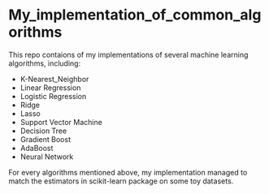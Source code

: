 # My_implementation_of_common_algorithms

This repo contaions of my implementations of several machine learning algorithms, including:

- K-Nearest_Neighbor
- Linear Regression
- Logistic Regression
- Ridge
- Lasso
- Support Vector Machine
- Decision Tree
- Gradient Boost
- AdaBoost
- Neural Network

For every algorithms mentioned above, my implementation managed to match the estimators in scikit-learn package on some toy datasets.